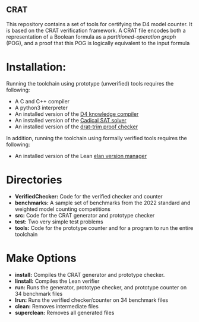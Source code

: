 ## CRAT

This repository contains a set of tools for certifying the D4 model
counter.  It is based on the CRAT verification framework.  A CRAT file
encodes both a representation of a Boolean formula as a
*partitioned-operation graph* (POG), and a proof that this POG is
logically equivalent to the input formula

# Installation:

Running the toolchain using prototype (unverified) tools requires the following:

* A C and C++ compiler
* A python3 interpreter
* An installed version of the [D4 knowledge compiler](https://github.com/crillab/d4)
* An installed version of the [Cadical SAT solver](https://github.com/arminbiere/cadical)
* An installed version of the [drat-trim proof checker](https://github.com/marijnheule/drat-trim)

In addition, running the toolchain using formally verified tools requires the following:

* An installed version of the Lean [elan version manager](https://github.com/leanprover/elan)

# Directories

* **VerifiedChecker:**
    Code for the verified checker and counter
* **benchmarks:**
    A sample set of benchmarks from the 2022 standard and weighted model counting competitions
* **src:**
    Code for the CRAT generator and prototype checker
* **test:**
    Two very simple test problems
* **tools:**
    Code for the prototype counter and for a program to run the entire toolchain


# Make Options

* **install:**
    Compiles the CRAT generator and prototype checker.
* **linstall:**
    Compiles the Lean verifier
* **run:**
    Runs the generator, prototype checker, and prototype counter on 34 benchmark files
* **lrun:**
    Runs the verified checker/counter on 34 benchmark files
* **clean:**
    Removes intermediate files
* **superclean:**
    Removes all generated files

    